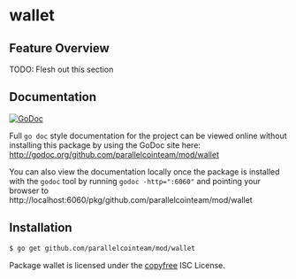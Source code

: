# wallet

## Feature Overview

TODO: Flesh out this section

## Documentation

[![GoDoc](https://godoc.org/github.com/parallelcointeam/mod/wallet?status.png)](http://godoc.org/github.com/parallelcointeam/mod/wallet)

Full `go doc` style documentation for the project can be viewed online without
installing this package by using the GoDoc site here:
http://godoc.org/github.com/parallelcointeam/mod/wallet

You can also view the documentation locally once the package is installed with
the `godoc` tool by running `godoc -http=":6060"` and pointing your browser to
http://localhost:6060/pkg/github.com/parallelcointeam/mod/wallet

## Installation

```bash
$ go get github.com/parallelcointeam/mod/wallet
```

Package wallet is licensed under the [copyfree](http://copyfree.org) ISC
License.
